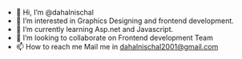 - 👋 Hi, I’m @dahalnischal
- 👀 I’m interested in Graphics Designing and frontend development.
- 🌱 I’m currently learning Asp.net and Javascript.
- 💞️ I’m looking to collaborate on Frontend development Team
- 📫 How to reach me Mail me in dahalnischal2001@gmail.com

<!---
dahalnischal/dahalnischal is a ✨ special ✨ repository because its `README.md` (this file) appears on your GitHub profile.
You can click the Preview link to take a look at your changes.
--->
